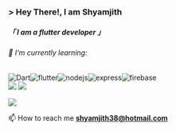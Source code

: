 ### &gt; Hey There!, I am <b>Shyamjith</b>
##### 「 I am a flutter developer 」

###### 🌱 I'm currently learning:

![Dart](https://img.shields.io/badge/dart-%230175C2.svg?style=for-the-badge&logo=dart&logoColor=white)![flutter](https://img.shields.io/badge/Flutter-02569B?style=for-the-badge&logo=flutter&logoColor=white)![nodejs](https://img.shields.io/badge/Node.js-339933?style=for-the-badge&logo=nodedotjs&logoColor=white)![express](https://img.shields.io/badge/Express.js-000000?style=for-the-badge&logo=express&logoColor=white)![firebase](https://img.shields.io/badge/firebase-ffca28?style=for-the-badge&logo=firebase&logoColor=black)\
![](http://github-profile-summary-cards.vercel.app/api/cards/stats?username=shyamexe&theme=nord_dark) ![](http://github-profile-summary-cards.vercel.app/api/cards/most-commit-language?username=shyamexe&theme=nord_dark)

![](http://github-profile-summary-cards.vercel.app/api/cards/profile-details?username=shyamexe&theme=nord_dark)

 📫 How to reach me **shyamjith38@hotmail.com**